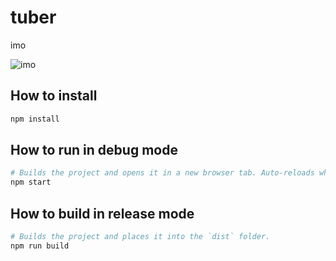 # tuber

imo

![imo](https://github.com/todays-mitsui/wasm-tuber/assets/3040456/28a49381-285b-44b3-ad66-2c04693033a2 "imo")

## How to install

```sh
npm install
```

## How to run in debug mode

```sh
# Builds the project and opens it in a new browser tab. Auto-reloads when the project changes.
npm start
```

## How to build in release mode

```sh
# Builds the project and places it into the `dist` folder.
npm run build
```
